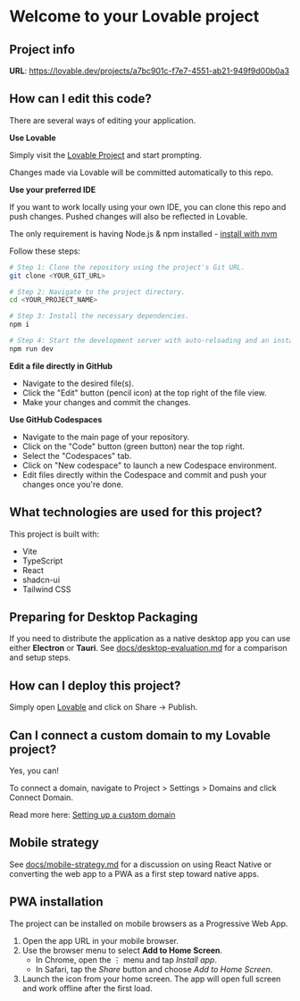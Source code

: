 # Welcome to your Lovable project

## Project info

**URL**: https://lovable.dev/projects/a7bc901c-f7e7-4551-ab21-949f9d00b0a3

## How can I edit this code?

There are several ways of editing your application.

**Use Lovable**

Simply visit the [Lovable Project](https://lovable.dev/projects/a7bc901c-f7e7-4551-ab21-949f9d00b0a3) and start prompting.

Changes made via Lovable will be committed automatically to this repo.

**Use your preferred IDE**

If you want to work locally using your own IDE, you can clone this repo and push changes. Pushed changes will also be reflected in Lovable.

The only requirement is having Node.js & npm installed - [install with nvm](https://github.com/nvm-sh/nvm#installing-and-updating)

Follow these steps:

```sh
# Step 1: Clone the repository using the project's Git URL.
git clone <YOUR_GIT_URL>

# Step 2: Navigate to the project directory.
cd <YOUR_PROJECT_NAME>

# Step 3: Install the necessary dependencies.
npm i

# Step 4: Start the development server with auto-reloading and an instant preview.
npm run dev
```

**Edit a file directly in GitHub**

- Navigate to the desired file(s).
- Click the "Edit" button (pencil icon) at the top right of the file view.
- Make your changes and commit the changes.

**Use GitHub Codespaces**

- Navigate to the main page of your repository.
- Click on the "Code" button (green button) near the top right.
- Select the "Codespaces" tab.
- Click on "New codespace" to launch a new Codespace environment.
- Edit files directly within the Codespace and commit and push your changes once you're done.

## What technologies are used for this project?

This project is built with:

- Vite
- TypeScript
- React
- shadcn-ui
- Tailwind CSS

## Preparing for Desktop Packaging

If you need to distribute the application as a native desktop app you can use either **Electron** or **Tauri**. See [docs/desktop-evaluation.md](docs/desktop-evaluation.md) for a comparison and setup steps.

## How can I deploy this project?

Simply open [Lovable](https://lovable.dev/projects/a7bc901c-f7e7-4551-ab21-949f9d00b0a3) and click on Share -> Publish.

## Can I connect a custom domain to my Lovable project?

Yes, you can!

To connect a domain, navigate to Project > Settings > Domains and click Connect Domain.

Read more here: [Setting up a custom domain](https://docs.lovable.dev/tips-tricks/custom-domain#step-by-step-guide)

## Mobile strategy

See [docs/mobile-strategy.md](docs/mobile-strategy.md) for a discussion on using React Native or converting the web app to a PWA as a first step toward native apps.

## PWA installation

The project can be installed on mobile browsers as a Progressive Web App.

1. Open the app URL in your mobile browser.
2. Use the browser menu to select **Add to Home Screen**.
   - In Chrome, open the ⋮ menu and tap *Install app*.
   - In Safari, tap the *Share* button and choose *Add to Home Screen*.
3. Launch the icon from your home screen. The app will open full screen and work offline after the first load.

